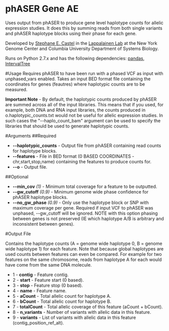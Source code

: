# phASER Gene AE
Uses output from phASER to produce gene level haplotype counts for allelic expression studies. It does this by summing reads from both single variants and phASER haplotype blocks using their phase for each gene.

Developed by [Stephane E. Castel](mailto:scastel@nygenome.org) in the [Lappalainen Lab](http://tllab.org) at the New York Genome Center and Columbia University Department of Systems Biology.

Runs on Python 2.7.x and has the following dependencies: [pandas](http://pandas.pydata.org), [IntervalTree](https://github.com/jamescasbon/PyVCF)

#Usage
Requires phASER to have been run with a phased VCF as input with unphased_vars enabled. Takes an input BED format file containing the coordinates for genes (feautres) where haplotypic counts are to be measured.

**Important Note** - By default, the haplotypic counts produced by phASER are summed across all of the input libraries. This means that if you used, for example, both DNA and RNA input libraries, the counts produced in o.haplotypic_counts.txt would not be useful for allelic expression studies. In such cases the "--haplo_count_bam" argument can be used to specify the libraries that should be used to generate haplotypic counts.

#Arguments
##Required
* **--haplotypic_counts** - Output file from phASER containing read counts for haplotype blocks.
* **--features** - File in BED format (0 BASED COORDINATES - chr,start,stop,name) containing the features to produce counts for.
* **--o** - Output file.

##Optional
* **--min_cov** _(1)_ - Minimum total coverage for a feature to be outputted.
* **--gw_cutoff** _(0.9)_ - Minimum genome wide phase confidence for phASER haplotype blocks.
* **--no_gw_phase** _(0.9)_ - Only use the haplotype block or SNP with maximum coverage per gene. Required if input VCF to phASER was unphased, --gw_cutoff will be ignored. NOTE with this option phasing between genes is not preserved (IE which haplotype A/B is arbitrary and inconsistent between genes).

#Output File

Contains the haplotype counts (A = genome wide haplotype 0, B = genome wide haplotype 1) for each feature. Note that because global haplotypes are used counts between features can even be compared. For example for two features on the same chromosome, reads from haplotype A for each would have come from the same DNA molecule.

* 1 - **contig** - Feature contig.
* 2 - **start** - Feature start (0 based).
* 3 - **stop** - Feature stop (0 based).
* 4 - **name** - Feature name.
* 5 - **aCount** - Total allelic count for haplotype A.
* 6 - **bCount** - Total allelic count for haplotype B.
* 7 - **totalCount** - Total allelic coverage of this feature (aCount + bCount).
* 8 - **n_variants** - Number of variants with allelic data in this feature.
* 9 - **variants** - List of variants with allelic data in this feature (contig_position_ref_alt).

